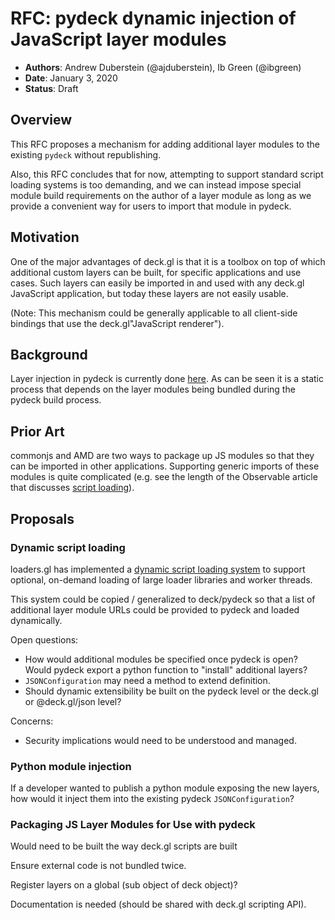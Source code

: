 # RFC: pydeck dynamic injection of JavaScript layer modules

* **Authors**: Andrew Duberstein (@ajduberstein), Ib Green (@ibgreen)
* **Date**: January 3, 2020
* **Status**: Draft

## Overview

This RFC proposes a mechanism for adding additional layer modules to the existing `pydeck` without republishing.

Also, this RFC concludes that for now, attempting to support standard script loading systems is too demanding, and we can instead impose special module build requirements on the author of a layer module as long as we provide a convenient way for users to import that module in pydeck.

## Motivation

One of the major advantages of deck.gl is that it is a toolbox on top of which additional custom layers can be built, for specific applications and use cases. Such layers can easily be imported in and used with any deck.gl JavaScript application, but today these layers are not easily usable.

(Note: This mechanism could be generally applicable to all client-side bindings that use the deck.gl"JavaScript renderer").

## Background

Layer injection in pydeck is currently done [here](https://github.com/visgl/deck.gl/blob/master/modules/jupyter-widget/src/create-deck.js). As can be seen it is a static process that depends on the layer modules being bundled during the pydeck build process.

## Prior Art

commonjs and AMD are two ways to package up JS modules so that they can be imported in other applications. Supporting generic imports of these modules is quite complicated (e.g. see the length of the Observable article that discusses [script loading](https://addyosmani.com/writing-modular-js/)).

## Proposals


### Dynamic script loading

loaders.gl has implemented a [dynamic script loading system](https://github.com/uber-web/loaders.gl/tree/master/modules/loader-utils/src/lib/library-utils) to support optional, on-demand loading of large loader libraries and worker threads.

This system could be copied / generalized to deck/pydeck so that a list of additional layer module URLs could be provided to pydeck and loaded dynamically.

Open questions:
- How would additional modules be specified once pydeck is open? Would pydeck export a python function to "install" additional layers?
- `JSONConfiguration` may need a method to extend definition.
- Should dynamic extensibility be built on the pydeck level or the deck.gl or @deck.gl/json level?

Concerns:
- Security implications would need to be understood and managed.

### Python module injection

If a developer wanted to publish a python module exposing the new layers, how would it inject them into the existing pydeck `JSONConfiguration`?

### Packaging JS Layer Modules for Use with pydeck

Would need to be built the way deck.gl scripts are built

Ensure external code is not bundled twice.

Register layers on a global (sub object of deck object)?

Documentation is needed (should be shared with deck.gl scripting API).

